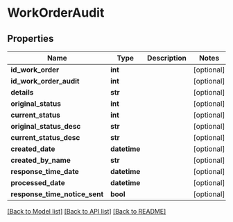# WorkOrderAudit

## Properties
Name | Type | Description | Notes
------------ | ------------- | ------------- | -------------
**id_work_order** | **int** |  | [optional] 
**id_work_order_audit** | **int** |  | [optional] 
**details** | **str** |  | [optional] 
**original_status** | **int** |  | [optional] 
**current_status** | **int** |  | [optional] 
**original_status_desc** | **str** |  | [optional] 
**current_status_desc** | **str** |  | [optional] 
**created_date** | **datetime** |  | [optional] 
**created_by_name** | **str** |  | [optional] 
**response_time_date** | **datetime** |  | [optional] 
**processed_date** | **datetime** |  | [optional] 
**response_time_notice_sent** | **bool** |  | [optional] 

[[Back to Model list]](../README.md#documentation-for-models) [[Back to API list]](../README.md#documentation-for-api-endpoints) [[Back to README]](../README.md)

